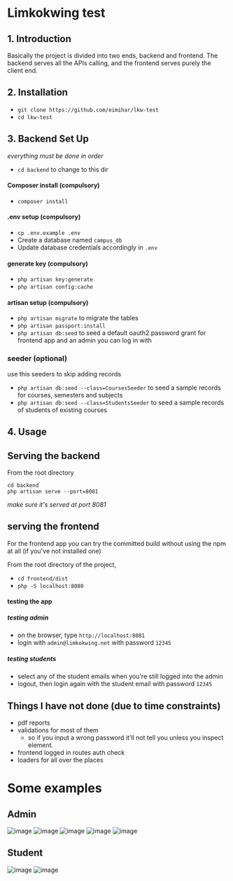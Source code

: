 # Limkokwing test

## 1. Introduction
Basically the project is divided into two ends, backend and frontend. The backend serves all the APIs calling, and 
the frontend serves purely the client end.

## 2. Installation
- `git clone https://github.com/eimihar/lkw-test`
- `cd lkw-test`

## 3. Backend Set Up
*everything must be done in order*

- `cd backend` to change to this dir

#### Composer install  (compulsory)
- `composer install`

#### .env setup (compulsory)
- `cp .env.example .env`
- Create a database named `campus_db`
- Update database credentials accordingly in `.env`

#### generate key (compulsory)
- `php artisan key:generate`
- `php artisan config:cache`

#### artisan setup (compulsory)
- `php artisan migrate` to migrate the tables
- `php artisan passport:install`
- `php artisan db:seed` to seed a default oauth2 password grant for frontend app and an admin you can log in with

### seeder (optional)
use this seeders to skip adding records
- `php artisan db:seed --class=CoursesSeeder` to seed a sample records for courses, semesters and subjects
- `php artisan db:seed --class=StudentsSeeder` to seed a sample records of students of existing courses

## 4. Usage

## Serving the backend
From the root directory
```
cd backend
php artisan serve --port=8081
```
*make sure it's served at port 8081*

## serving the frontend
For the frontend app you can try the committed build without using the npm at all (if you've not installed one)

From the root directory of the project,
- `cd frontend/dist`
- `php -S localhost:8080`

#### testing the app
##### testing admin
- on the browser, type `http://localhost:8081`
- login with `admin@limkokwing.net` with password `12345`

##### testing students
- select any of the student emails when you're still logged into the admin
- logout, then login again with the student email with password `12345`


## Things I have not done (due to time constraints)
- pdf reports
- validations for most of them
  - so if you input a wrong password it'll not tell you unless you inspect element.
- frontend logged in routes auth check
- loaders for all over the places

# Some examples
## Admin
![image](https://user-images.githubusercontent.com/5824953/67579867-e401c180-f777-11e9-999d-947543f4be14.png)
![image](https://user-images.githubusercontent.com/5824953/67580774-7b1b4900-f779-11e9-942c-ca557542e0fc.png)
![image](https://user-images.githubusercontent.com/5824953/67580800-82425700-f779-11e9-9b6c-3d2cc5c1d002.png)
![image](https://user-images.githubusercontent.com/5824953/67580823-8c645580-f779-11e9-8e63-63da7c7fad22.png)
![image](https://user-images.githubusercontent.com/5824953/67580835-8ff7dc80-f779-11e9-926b-c647812a2b04.png)

## Student
![image](https://user-images.githubusercontent.com/5824953/67580919-b158c880-f779-11e9-86c7-74c0ccf32854.png)
![image](https://user-images.githubusercontent.com/5824953/67580939-b61d7c80-f779-11e9-9bde-ecd708cf351f.png)

